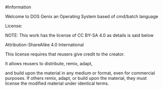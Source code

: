 #Information

Welcome to DOS Genix an Operating System based of cmd/batch language 

License:

NOTE: This work has the license of CC BY-SA 4.0 as details is said below 

Attribution-ShareAlike 4.0 International 

This license requires that reusers give credit to the creator. 

It allows reusers to distribute, remix, adapt, 

and build upon the material in any medium or format, 
even for commercial purposes. If others remix, adapt, 
or build upon the material, they must license the modified 
material under identical terms.
